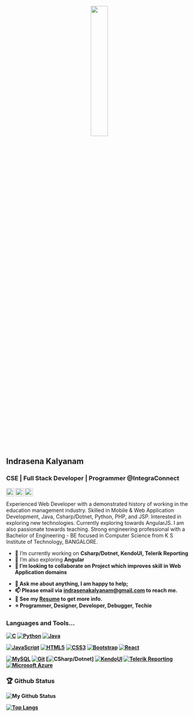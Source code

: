 <p align="center">
  <img src="https://media.giphy.com/media/MeJgB3yMMwIaHmKD4z/giphy.gif" width="30%">
  <br><br>
  
## Indrasena Kalyanam
### CSE | Full Stack Developer | Programmer @IntegraConnect

<a href="https://www.linkedin.com/in/indrasena-kalyanam/">
  <img align="left" alt="Indrasena's LinkdeIn" width="22px" src="https://cdn.jsdelivr.net/npm/simple-icons@v3/icons/linkedin.svg" />
</a>
<a href="https://www.instagram.com/indu_8/?hl=en">
  <img align="left" alt="Indrasena's Instagram" width="22px" src="https://cdn.jsdelivr.net/npm/simple-icons@v3/icons/instagram.svg" />
</a>
<a href="https://www.facebook.com/profile.php?id=100009634818121">
  <img align="left" alt="Indrasena's Instagram" width="22px" src="https://cdn.jsdelivr.net/npm/simple-icons@v3/icons/facebook.svg" />
</a>
<br />
<br />
Experienced Web Developer with a demonstrated history of working in the education management industry. Skilled in Mobile & Web Application Development, Java, Csharp/Dotnet, Python, PHP, and JSP. Interested in exploring new technologies. Currently exploring towards AngularJS. I am also passionate towards teaching. Strong engineering professional with a Bachelor of Engineering - BE focused in Computer Science from K S Institute of Technology, BANGALORE. 

- 🔭 I’m currently working on <b>Csharp/Dotnet, KendoUI, Telerik Reporting</b>
- 🌱 I’m also exploring <b>Angular<b>
- 👯 I’m looking to collaborate on Project which improves skill in <b>Web Application</b> domains
<!--- 🤔 I’m looking for help with -->
- 💬 Ask me about anything, I am happy to help;
- 📫 Please email via indrasenakalyanam@gmail.com to reach me.
- 📝 See my <a href="http://surl.li/cehep">Resume</a> to get more info.
- ⭐ Programmer, Designer, Developer, Debugger, Techie

### Languages and Tools...
[![C](https://img.shields.io/badge/-A8B9CC?style=flat&logo=c&logoColor=white&link=https://github.com/hritik5102)](https://github.com/hritik5102) 
[![Python](https://img.shields.io/badge/-Python-black?style=flat&logo=python&link=https://github.com/hritik5102)](https://github.com/hritik5102) 
[![Java](https://img.shields.io/badge/Java-orange?style=flat&logo=java&logoColor=white&link=https://github.com/hritik5102)](https://github.com/hritik5102) 

[![JavaScript](https://img.shields.io/badge/-JavaScript-black?style=flat&logo=javascript&link=https://github.com/hritik5102)](https://github.com/hritik5102) 
[![HTML5](https://img.shields.io/badge/-HTML5-E34F26?style=flat&logo=html5&logoColor=white&link=https://github.com/hritik5102)](https://github.com/hritik5102) 
[![CSS3](https://img.shields.io/badge/-CSS3-1572B6?style=flat&logo=css3&link=https://github.com/hritik5102)](https://github.com/hritik5102) 
[![Bootstrap](https://img.shields.io/badge/-Bootstrap-563D7C?style=flat&logo=bootstrap&link=https://github.com/hritik5102)](https://github.com/hritik5102) 
[![React](https://img.shields.io/badge/-React-black?style=flat&logo=react&link=https://github.com/hritik5102)](https://github.com/hritik5102) 

[![MySQL](https://img.shields.io/badge/-MySQL-black?style=flat&logo=mysql&link=https://github.com/hritik5102)](https://github.com/hritik5102)
[![Git](https://img.shields.io/badge/-Git-black?style=flat&logo=git&link=https://github.com/hritik5102)](https://github.com/hritik5102) 
[![CSharp/Dotnet](https://img.shields.io/badge/-Git-black?style=flat&logo=Dotnet)]
[![KendoUI](https://img.shields.io/badge/-Git-black?style=flat&logo=kendoUI&link=https://github.com/hritik5102)](https://github.com/hritik5102) 
[![Telerik Reporting](https://img.shields.io/badge/-Git-black?style=flat&logo=telerik&link=https://github.com/hritik5102)](https://github.com/hritik5102) 
[![Microsoft Azure](https://img.shields.io/badge/-Git-black?style=flat&logo=Azure&link=https://github.com/hritik5102)](https://github.com/hritik5102) 

  

### 🏆 Github Status
![My Github Status](https://github-readme-stats.vercel.app/api?username=Indrasena8&show_icons=true&theme=dark&hide_border=true)



[![Top Langs](https://github-readme-stats.vercel.app/api/top-langs/?username=Indrasena8&theme=dark&layout=compact)](https://github.com/Indrasena8/github-readme-stats)
<br/>
